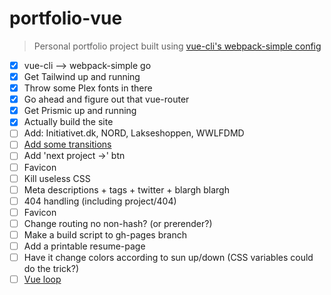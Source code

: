 # portfolio-vue

> Personal portfolio project built using [vue-cli's webpack-simple config](https://github.com/vuejs-templates/webpack-simple)

* [x] vue-cli --> webpack-simple go
* [x] Get Tailwind up and running
* [x] Throw some Plex fonts in there
* [x] Go ahead and figure out that vue-router
* [x] Get Prismic up and running
* [x] Actually build the site
* [ ] Add: Initiativet.dk, NORD, Lakseshoppen, WWLFDMD
* [ ] [Add some transitions](https://vuejs.org/v2/guide/transitions.html)
* [ ] Add 'next project →' btn
* [ ] Favicon
* [ ] Kill useless CSS
* [ ] Meta descriptions + tags + twitter + blargh blargh
* [ ] 404 handling (including project/404)
* [ ] Favicon
* [ ] Change routing no non-hash? (or prerender?)
* [ ] Make a build script to gh-pages branch
* [ ] Add a printable resume-page
* [ ] Have it change colors according to sun up/down (CSS variables could do the trick?)
* [ ] [Vue loop](https://github.com/JosephSmith127/vue-loop)
